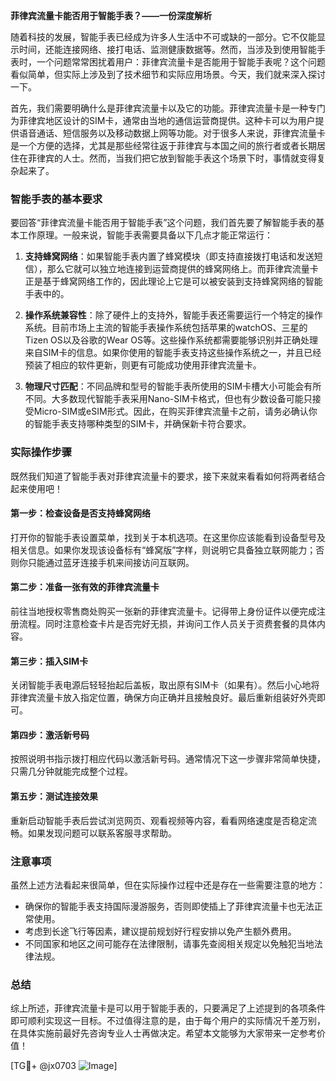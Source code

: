 **菲律宾流量卡能否用于智能手表？——一份深度解析**

随着科技的发展，智能手表已经成为许多人生活中不可或缺的一部分。它不仅能显示时间，还能连接网络、接打电话、监测健康数据等。然而，当涉及到使用智能手表时，一个问题常常困扰着用户：菲律宾流量卡是否能用于智能手表呢？这个问题看似简单，但实际上涉及到了技术细节和实际应用场景。今天，我们就来深入探讨一下。

首先，我们需要明确什么是菲律宾流量卡以及它的功能。菲律宾流量卡是一种专门为菲律宾地区设计的SIM卡，通常由当地的通信运营商提供。这种卡可以为用户提供语音通话、短信服务以及移动数据上网等功能。对于很多人来说，菲律宾流量卡是一个方便的选择，尤其是那些经常往返于菲律宾与本国之间的旅行者或者长期居住在菲律宾的人士。然而，当我们把它放到智能手表这个场景下时，事情就变得复杂起来了。

### 智能手表的基本要求

要回答“菲律宾流量卡能否用于智能手表”这个问题，我们首先要了解智能手表的基本工作原理。一般来说，智能手表需要具备以下几点才能正常运行：

1. **支持蜂窝网络**：如果智能手表内置了蜂窝模块（即支持直接拨打电话和发送短信），那么它就可以独立地连接到运营商提供的蜂窝网络上。而菲律宾流量卡正是基于蜂窝网络工作的，因此理论上它是可以被安装到支持蜂窝网络的智能手表中的。

2. **操作系统兼容性**：除了硬件上的支持外，智能手表还需要运行一个特定的操作系统。目前市场上主流的智能手表操作系统包括苹果的watchOS、三星的Tizen OS以及谷歌的Wear OS等。这些操作系统都需要能够识别并正确处理来自SIM卡的信息。如果你使用的智能手表支持这些操作系统之一，并且已经预装了相应的软件更新，则更有可能成功使用菲律宾流量卡。

3. **物理尺寸匹配**：不同品牌和型号的智能手表所使用的SIM卡槽大小可能会有所不同。大多数现代智能手表采用Nano-SIM卡格式，但也有少数设备可能只接受Micro-SIM或eSIM形式。因此，在购买菲律宾流量卡之前，请务必确认你的智能手表支持哪种类型的SIM卡，并确保新卡符合要求。

### 实际操作步骤

既然我们知道了智能手表对菲律宾流量卡的要求，接下来就来看看如何将两者结合起来使用吧！

#### 第一步：检查设备是否支持蜂窝网络
打开你的智能手表设置菜单，找到关于本机选项。在这里你应该能看到设备型号及相关信息。如果你发现该设备标有“蜂窝版”字样，则说明它具备独立联网能力；否则你只能通过蓝牙连接手机来间接访问互联网。

#### 第二步：准备一张有效的菲律宾流量卡
前往当地授权零售商处购买一张新的菲律宾流量卡。记得带上身份证件以便完成注册流程。同时注意检查卡片是否完好无损，并询问工作人员关于资费套餐的具体内容。

#### 第三步：插入SIM卡
关闭智能手表电源后轻轻抬起后盖板，取出原有SIM卡（如果有）。然后小心地将菲律宾流量卡放入指定位置，确保方向正确并且接触良好。最后重新组装好外壳即可。

#### 第四步：激活新号码
按照说明书指示拨打相应代码以激活新号码。通常情况下这一步骤非常简单快捷，只需几分钟就能完成整个过程。

#### 第五步：测试连接效果
重新启动智能手表后尝试浏览网页、观看视频等内容，看看网络速度是否稳定流畅。如果发现问题可以联系客服寻求帮助。

### 注意事项

虽然上述方法看起来很简单，但在实际操作过程中还是存在一些需要注意的地方：

- 确保你的智能手表支持国际漫游服务，否则即使插上了菲律宾流量卡也无法正常使用。
- 考虑到长途飞行等因素，建议提前规划好行程安排以免产生额外费用。
- 不同国家和地区之间可能存在法律限制，请事先查阅相关规定以免触犯当地法律法规。

### 总结

综上所述，菲律宾流量卡是可以用于智能手表的，只要满足了上述提到的各项条件即可顺利实现这一目标。不过值得注意的是，由于每个用户的实际情况千差万别，在具体实施前最好先咨询专业人士再做决定。希望本文能够为大家带来一定参考价值！

[TG💪+ @jx0703 ![Image](https://github.com/user-attachments/assets/dbca1d08-cadb-493c-b0ec-ad6f7a83f270)]